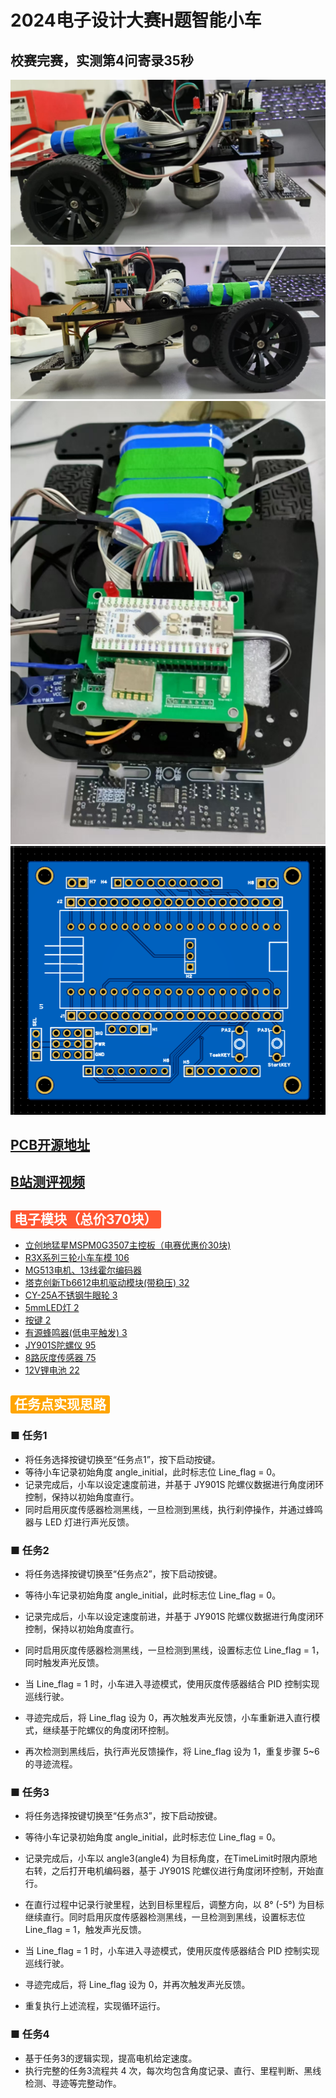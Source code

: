 # 2024电子设计大赛H题智能小车
## 校赛完赛，实测第4问寄录35秒
![d38a10215564251673b585ed0c2ac42](./src/d38a10215564251673b585ed0c2ac42.jpg)
![cea49113ae89ae7cbaa048b8cb9e474](./src/cea49113ae89ae7cbaa048b8cb9e474.jpg)
![55c712735c4f2a0491421d0f4ae0dd6](./src/55c712735c4f2a0491421d0f4ae0dd6.jpg)
![PCB正面](./src/image.jpg)
## [PCB开源地址](https://u.lceda.cn/account/user/projects/index/members?project=a21ed0727ad447719ecbd93959d565b7&folder=all)
## [B站测评视频](https://www.bilibili.com/video/BV1bTVPz3E2n/?share_source=copy_web&vd_source=7fe9629c8866b638fabb43851d093cad )
## <span style="background-color:#FF5733; color:white; padding:2px 6px; border-radius:3px;">电子模块（总价370块）</span>

- [立创地猛星MSPM0G3507主控板（电赛优惠价30块)](https://item.szlcsc.com/24478333.html?lcsc_vid=T1FaUVcAFQVXUVJUFAAPBFxTFVUKVAJQRgdXVwBRQVQxVlNSTlJXU1xSTldYUjsOAxUeFF5JWBYZEEoEHg8JSQcJGk4%3D)
- [R3X系列三轮小车车模 106](https://item.taobao.com/item.htm?abbucket=6&detail_redpacket_pop=true&id=594481149003&mi_id=pjm_3wdTOvIPm7CIgRB8acNJtRmhUg0QKlvNVEXEoqaUKQQcYXTunwaisg57dwZ8TJxVVdM_qmXcacvM4wDxoBFK3fBJSjP0Tssh-nWKQx4&ns=1&priceTId=213e072c17493950995278926e10a3&query=R3X%E7%B3%BB%E5%88%97&skuId=5067668637755&spm=0.0.hoverItem.1&utparam=%7B%22aplus_abtest%22%3A%22ec5ee9e66e9d947a27c2d559ba93f412%22%7D&xxc=taobaoSearch)
- [MG513电机、13线霍尔编码器](https://item.taobao.com/item.htm?abbucket=6&detail_redpacket_pop=true&id=594481149003&mi_id=pjm_3wdTOvIPm7CIgRB8acNJtRmhUg0QKlvNVEXEoqaUKQQcYXTunwaisg57dwZ8TJxVVdM_qmXcacvM4wDxoBFK3fBJSjP0Tssh-nWKQx4&ns=1&priceTId=213e072c17493950995278926e10a3&query=R3X%E7%B3%BB%E5%88%97&skuId=5067668637755&spm=0.0.hoverItem.1&utparam=%7B%22aplus_abtest%22%3A%22ec5ee9e66e9d947a27c2d559ba93f412%22%7D&xxc=taobaoSearch)
- [塔克创新Tb6612电机驱动模块(带稳压) 32](https://detail.tmall.com/item.htm?abbucket=6&detail_redpacket_pop=true&id=838447196772&mi_id=siKALv5wjie-yYUBE-IVqV-UB3oQwq3xOE8aac6D70byqCH5ItorhEekR0iCcAph1wotNwf34ZagCBznm7LR8NNRLM12lvQadeMVY_sf1jk&ns=1&priceTId=214783e817493949527707361e1a20&query=tb6612&skuId=5768034939590&spm=0.0.hoverItem.5&utparam=%7B%22aplus_abtest%22%3A%22e8403ea3594e59933b3f71dfc730708a%22%7D&xxc=taobaoSearch)
- [CY-25A不锈钢牛眼轮 3](https://detail.tmall.com/item.htm?detail_redpacket_pop=true&id=920100840332&mi_id=epwPtrxkVMrelcqHujFt0e9XD4ITbxtjdmLWq_L19isYbIlpDIRHuKB86I6f-aw_n_TMV77humU2An5SDXYHnDHI1QfqQ9wywXWdhUWY-QM&ns=1&priceTId=213e04e317493951707026702e1b5c&query=CY-25A%E7%89%9B%E7%9C%BC%E8%BD%AE&skuId=5956436590665&spm=0.0.hoverItem.1&utparam=%7B%22aplus_abtest%22%3A%22fb0e66b1318b2df87158299a8cdeae64%22%7D&xxc=ad_ztc)
- [5mmLED灯 2](https://item.taobao.com/item.htm?priceTId=213e074c17493952331733256e1868&utparam=%7B%22aplus_abtest%22%3A%2263bc95f97487b421d21e3e1978b63be0%22%7D&id=674866929367&ns=1&abbucket=6&xxc=taobaoSearch&detail_redpacket_pop=true&query=LED&mi_id=nMsTCZnDuKts4aI2Jfjcs4ZvLa-3uj5vLtexTfsLyTvx094uGp2_J9Nx0tSSxsNFiFhrQ2HRyoHkfxFub8RUt1Lfji8ul0-j3LmxzOz0klY&skuId=5029993387531&spm=0.0.hoverItem.3)
- [按键 2](https://item.taobao.com/item.htm?abbucket=6&detail_redpacket_pop=true&id=45677272349&mi_id=8YeMF2cxCvCryAGyCOxwqNjs6MPl1y6sr5S8RBybHpdLmuZjPBXIalJ7QOGkvcpRV--W9cRKMob5E8ToT3Vd8Cu6EWLEbCBUmGUDw_3Pmfw&ns=1&priceTId=213e074c17493954752601732e1868&query=%E6%8C%89%E9%94%AE&skuId=5111169289732&spm=0.0.hoverItem.2&utparam=%7B%22aplus_abtest%22%3A%22ed48affb0907688d013cd84d8e9a021c%22%7D&xxc=taobaoSearch)
- [有源蜂鸣器(低电平触发) 3](https://detail.tmall.com/item.htm?abbucket=6&detail_redpacket_pop=true&id=656159590251&mi_id=8Zq8mLmWJimuoc6RV53ezAIcBCsXfM5zNCMf1qzxTUBuuuLpt751MK60wpK3RcXiDsjiMrkIBFPtLyaaJ8Yj6-xh9YwiDTAXNeFDxUzouR0&ns=1&priceTId=213e074c17493955656236350e1868&query=%E6%9C%89%E6%BA%90%E8%9C%82%E9%B8%A3%E5%99%A8&skuId=5528205093524&spm=0.0.hoverItem.2&utparam=%7B%22aplus_abtest%22%3A%221c2c9d893101f833747e7d34cf88d8b5%22%7D&xxc=taobaoSearch)
- [JY901S陀螺仪 95](https://item.taobao.com/item.htm?abbucket=6&detail_redpacket_pop=true&id=634627673077&mi_id=4Kb87-z7TCx2-DuZBA56ROhXsyTLYCrWl6l3UglVKY-xE590neXJVL8gisLgBI8V0c3kANH6-0mKgDesihpaM75EdhCf3QxuAOlFRwjFuYA&ns=1&priceTId=213e044b17493956041348474e1ad6&query=jy901s&spm=0.0.hoverItem.2&utparam=%7B%22aplus_abtest%22%3A%226236e30c9cf4fa25a4801a56e6362764%22%7D&xxc=taobaoSearch)
- [8路灰度传感器 75](https://item.taobao.com/item.htm?priceTId=214781c017493956529718475e1276&utparam=%7B%22aplus_abtest%22%3A%22e86892cadfe917d1c232a5338da27738%22%7D&id=700000730878&ns=1&abbucket=6&xxc=taobaoSearch&detail_redpacket_pop=true&query=%E6%95%A2%E4%B8%BA%E7%A7%91%E6%8A%80%E7%81%B0%E5%BA%A6%E4%BC%A0%E6%84%9F%E5%99%A8&mi_id=p3He12ED41BoUwQOr7vR21XaLhReCuepgX4MajEkEOxjyq5xV9Y_moLfE82nuwRw_kPHd1LA84ykjoJCPls3oy6Z6cMh0HvyamA4lBNaC2I&skuId=5768776477755&spm=0.0.hoverItem.3)
- [12V锂电池 22](https://item.taobao.com/item.htm?id=562015429673)

## <span style="background-color:#FFA500; color:white; padding:2px 6px; border-radius:3px;">任务点实现思路</span>

### ■  任务1
- 将任务选择按键切换至“任务点1”，按下启动按键。
- 等待小车记录初始角度 angle_initial，此时标志位 Line_flag = 0。
- 记录完成后，小车以设定速度前进，并基于 JY901S 陀螺仪数据进行角度闭环控制，保持以初始角度直行。
- 同时启用灰度传感器检测黑线，一旦检测到黑线，执行刹停操作，并通过蜂鸣器与 LED 灯进行声光反馈。

### ■  任务2
- 将任务选择按键切换至“任务点2”，按下启动按键。

- 等待小车记录初始角度 angle_initial，此时标志位 Line_flag = 0。

- 记录完成后，小车以设定速度前进，并基于 JY901S 陀螺仪数据进行角度闭环控制，保持以初始角度直行。

- 同时启用灰度传感器检测黑线，一旦检测到黑线，设置标志位 Line_flag = 1，同时触发声光反馈。

- 当 Line_flag = 1 时，小车进入寻迹模式，使用灰度传感器结合 PID 控制实现巡线行驶。

- 寻迹完成后，将 Line_flag 设为 0，再次触发声光反馈，小车重新进入直行模式，继续基于陀螺仪的角度闭环控制。

- 再次检测到黑线后，执行声光反馈操作，将 Line_flag 设为 1，重复步骤 5~6 的寻迹流程。

### ■ 任务3
-  将任务选择按键切换至“任务点3”，按下启动按键。

- 等待小车记录初始角度 angle_initial，此时标志位 Line_flag = 0。

- 记录完成后，小车以 angle3(angle4) 为目标角度，在TimeLimit时限内原地右转，之后打开电机编码器，基于 JY901S 陀螺仪进行角度闭环控制，开始直行。

- 在直行过程中记录行驶里程，达到目标里程后，调整方向，以 8° (-5°) 为目标继续直行。同时启用灰度传感器检测黑线，一旦检测到黑线，设置标志位 Line_flag = 1，触发声光反馈。

- 当 Line_flag = 1 时，小车进入寻迹模式，使用灰度传感器结合 PID 控制实现巡线行驶。

- 寻迹完成后，将 Line_flag 设为 0，并再次触发声光反馈。

- 重复执行上述流程，实现循环运行。

### ■ 任务4
- 基于任务3的逻辑实现，提高电机给定速度。
- 执行完整的任务3流程共 4 次，每次均包含角度记录、直行、里程判断、黑线检测、寻迹等完整动作。